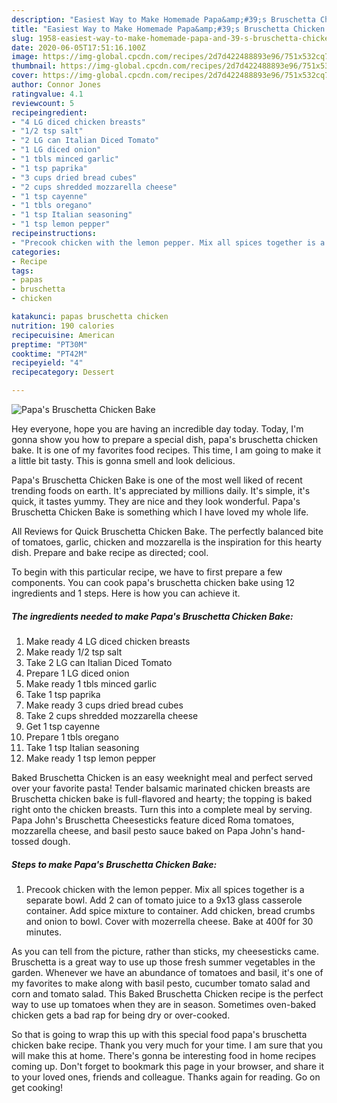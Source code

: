 ```yaml
---
description: "Easiest Way to Make Homemade Papa&amp;#39;s Bruschetta Chicken Bake"
title: "Easiest Way to Make Homemade Papa&amp;#39;s Bruschetta Chicken Bake"
slug: 1958-easiest-way-to-make-homemade-papa-and-39-s-bruschetta-chicken-bake
date: 2020-06-05T17:51:16.100Z
image: https://img-global.cpcdn.com/recipes/2d7d422488893e96/751x532cq70/papas-bruschetta-chicken-bake-recipe-main-photo.jpg
thumbnail: https://img-global.cpcdn.com/recipes/2d7d422488893e96/751x532cq70/papas-bruschetta-chicken-bake-recipe-main-photo.jpg
cover: https://img-global.cpcdn.com/recipes/2d7d422488893e96/751x532cq70/papas-bruschetta-chicken-bake-recipe-main-photo.jpg
author: Connor Jones
ratingvalue: 4.1
reviewcount: 5
recipeingredient:
- "4 LG diced chicken breasts"
- "1/2 tsp salt"
- "2 LG can Italian Diced Tomato"
- "1 LG diced onion"
- "1 tbls minced garlic"
- "1 tsp paprika"
- "3 cups dried bread cubes"
- "2 cups shredded mozzarella cheese"
- "1 tsp cayenne"
- "1 tbls oregano"
- "1 tsp Italian seasoning"
- "1 tsp lemon pepper"
recipeinstructions:
- "Precook chicken with the lemon pepper. Mix all spices together is a separate bowl. Add 2 can of tomato juice to a 9x13 glass casserole container. Add spice mixture to container. Add chicken, bread crumbs and onion to bowl. Cover with mozerrella cheese. Bake at 400f for 30 minutes."
categories:
- Recipe
tags:
- papas
- bruschetta
- chicken

katakunci: papas bruschetta chicken 
nutrition: 190 calories
recipecuisine: American
preptime: "PT30M"
cooktime: "PT42M"
recipeyield: "4"
recipecategory: Dessert

---
```



![Papa&#39;s Bruschetta Chicken Bake](https://img-global.cpcdn.com/recipes/2d7d422488893e96/751x532cq70/papas-bruschetta-chicken-bake-recipe-main-photo.jpg)

Hey everyone, hope you are having an incredible day today. Today, I'm gonna show you how to prepare a special dish, papa&#39;s bruschetta chicken bake. It is one of my favorites food recipes. This time, I am going to make it a little bit tasty. This is gonna smell and look delicious.

Papa&#39;s Bruschetta Chicken Bake is one of the most well liked of recent trending foods on earth. It's appreciated by millions daily. It's simple, it's quick, it tastes yummy. They are nice and they look wonderful. Papa&#39;s Bruschetta Chicken Bake is something which I have loved my whole life.

All Reviews for Quick Bruschetta Chicken Bake. The perfectly balanced bite of tomatoes, garlic, chicken and mozzarella is the inspiration for this hearty dish. Prepare and bake recipe as directed; cool.


To begin with this particular recipe, we have to first prepare a few components. You can cook papa&#39;s bruschetta chicken bake using 12 ingredients and 1 steps. Here is how you can achieve it.

<!--inarticleads1-->

##### The ingredients needed to make Papa&#39;s Bruschetta Chicken Bake:

1. Make ready 4 LG diced chicken breasts
1. Make ready 1/2 tsp salt
1. Take 2 LG can Italian Diced Tomato
1. Prepare 1 LG diced onion
1. Make ready 1 tbls minced garlic
1. Take 1 tsp paprika
1. Make ready 3 cups dried bread cubes
1. Take 2 cups shredded mozzarella cheese
1. Get 1 tsp cayenne
1. Prepare 1 tbls oregano
1. Take 1 tsp Italian seasoning
1. Make ready 1 tsp lemon pepper


Baked Bruschetta Chicken is an easy weeknight meal and perfect served over your favorite pasta! Tender balsamic marinated chicken breasts are Bruschetta chicken bake is full-flavored and hearty; the topping is baked right onto the chicken breasts. Turn this into a complete meal by serving. Papa John&#39;s Bruschetta Cheesesticks feature diced Roma tomatoes, mozzarella cheese, and basil pesto sauce baked on Papa John&#39;s hand-tossed dough. 

<!--inarticleads2-->

##### Steps to make Papa&#39;s Bruschetta Chicken Bake:

1. Precook chicken with the lemon pepper. Mix all spices together is a separate bowl. Add 2 can of tomato juice to a 9x13 glass casserole container. Add spice mixture to container. Add chicken, bread crumbs and onion to bowl. Cover with mozerrella cheese. Bake at 400f for 30 minutes.


As you can tell from the picture, rather than sticks, my cheesesticks came. Bruschetta is a great way to use up those fresh summer vegetables in the garden. Whenever we have an abundance of tomatoes and basil, it&#39;s one of my favorites to make along with basil pesto, cucumber tomato salad and corn and tomato salad. This Baked Bruschetta Chicken recipe is the perfect way to use up tomatoes when they are in season. Sometimes oven-baked chicken gets a bad rap for being dry or over-cooked. 

So that is going to wrap this up with this special food papa&#39;s bruschetta chicken bake recipe. Thank you very much for your time. I am sure that you will make this at home. There's gonna be interesting food in home recipes coming up. Don't forget to bookmark this page in your browser, and share it to your loved ones, friends and colleague. Thanks again for reading. Go on get cooking!

